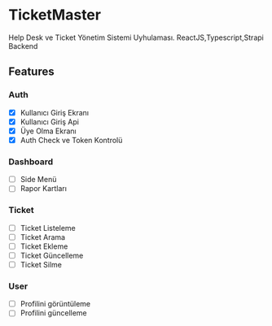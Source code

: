 # TicketMaster

Help Desk ve Ticket Yönetim Sistemi Uyhulaması. ReactJS,Typescript,Strapi Backend

## Features

### Auth

- [x] Kullanıcı Giriş Ekranı
- [x] Kullanıcı Giriş Api
- [x] Üye Olma Ekranı
- [x] Auth Check ve Token Kontrolü

### Dashboard

- [ ] Side Menü
- [ ] Rapor Kartları

### Ticket

- [ ] Ticket Listeleme
- [ ] Ticket Arama
- [ ] Ticket Ekleme
- [ ] Ticket Güncelleme
- [ ] Ticket Silme

### User

- [ ] Profilini görüntüleme
- [ ] Profilini güncelleme
